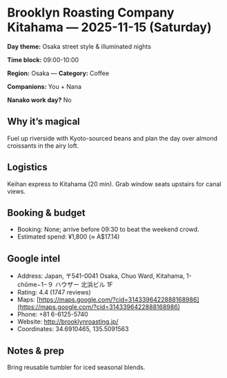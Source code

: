 # Brooklyn Roasting Company Kitahama — 2025-11-15 (Saturday)

**Day theme:** Osaka street style & illuminated nights

**Time block:** 09:00-10:00

**Region:** Osaka — **Category:** Coffee

**Companions:** You + Nana

**Nanako work day?** No

## Why it’s magical
Fuel up riverside with Kyoto-sourced beans and plan the day over almond croissants in the airy loft.

## Logistics
Keihan express to Kitahama (20 min). Grab window seats upstairs for canal views.

## Booking & budget
- Booking: None; arrive before 09:30 to beat the weekend crowd.
- Estimated spend: ¥1,800 (≈ A$17.14)

## Google intel
- Address: Japan, 〒541-0041 Osaka, Chuo Ward, Kitahama, 1-chōme−1−９ ハウザー 北浜ビル 1F
- Rating: 4.4 (1747 reviews)
- Maps: [https://maps.google.com/?cid=3143396422888168986](https://maps.google.com/?cid=3143396422888168986)
- Phone: +81 6-6125-5740
- Website: http://brooklynroasting.jp/
- Coordinates: 34.6910465, 135.5091563

## Notes & prep
Bring reusable tumbler for iced seasonal blends.
